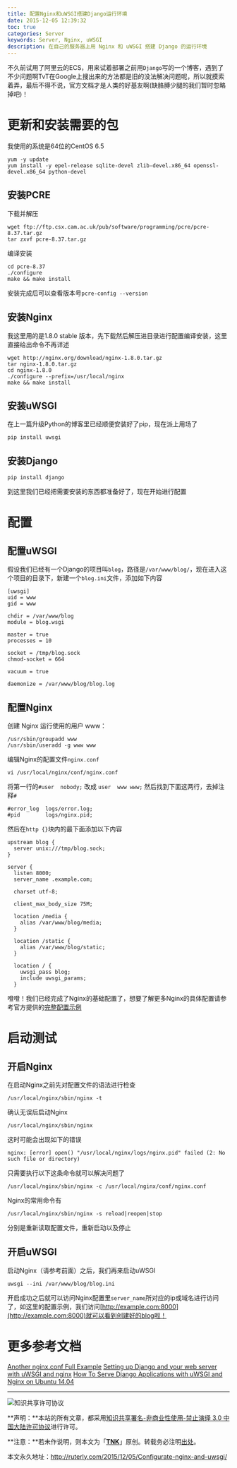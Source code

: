 ```yaml
---
title: 配置Nginx和uWSGI搭建Django运行环境
date: 2015-12-05 12:39:32
toc: true
categories: Server
keywords: Server, Nginx, uWSGI
description: 在自己的服务器上用 Nginx 和 uWSGI 搭建 Django 的运行环境
---
```


不久前试用了阿里云的ECS，用来试着部署之前用`Django`写的一个博客，遇到了不少问题啊TvT在Google上搜出来的方法都是旧的没法解决问题呢，所以就摸索着弄，最后不得不说，官方文档才是人类的好基友啊(缺胳膊少腿的我们暂时忽略掉吧)！

# 更新和安装需要的包
我使用的系统是64位的CentOS 6.5

```
yum -y update
yum install -y epel-release sqlite-devel zlib-devel.x86_64 openssl-devel.x86_64 python-devel
```

## 安装PCRE
下载并解压
```
wget ftp://ftp.csx.cam.ac.uk/pub/software/programming/pcre/pcre-8.37.tar.gz
tar zxvf pcre-8.37.tar.gz
```
编译安装
```
cd pcre-8.37
./configure
make && make install
```
安装完成后可以查看版本号`pcre-config --version`

## 安装Nginx
我这里用的是1.8.0 stable 版本，先下载然后解压进目录进行配置编译安装，这里直接给出命令不再详述
```
wget http://nginx.org/download/nginx-1.8.0.tar.gz
tar nginx-1.8.0.tar.gz
cd nginx-1.8.0
./configure --prefix=/usr/local/nginx
make && make install
```

## 安装uWSGI
在上一篇升级Python的博客里已经顺便安装好了pip，现在派上用场了
```
pip install uwsgi
```

## 安装Django
```
pip install django
```

到这里我们已经把需要安装的东西都准备好了，现在开始进行配置

# 配置
## 配置uWSGI
假设我们已经有一个Django的项目叫`blog`，路径是`/var/www/blog/`，现在进入这个项目的目录下，新建一个`blog.ini`文件，添加如下内容
```
[uwsgi]
uid = www
gid = www

chdir = /var/www/blog
module = blog.wsgi

master = true
processes = 10

socket = /tmp/blog.sock
chmod-socket = 664

vacuum = true

daemonize = /var/www/blog/blog.log
```

## 配置Nginx
创建 Nginx 运行使用的用户 www：
```
/usr/sbin/groupadd www
/usr/sbin/useradd -g www www
```

编辑Nginx的配置文件`nginx.conf`
```
vi /usr/local/nginx/conf/nginx.conf
```
将第一行的`#user  nobody;` 改成 `user	www www;`
然后找到下面这两行，去掉注释`#` 
```
#error_log  logs/error.log;
#pid        logs/nginx.pid;
```
然后在`http {}`块内的最下面添加以下内容
```
upstream blog {
  server unix:///tmp/blog.sock;
}

server {
  listen 8000;
  server_name .example.com;

  charset utf-8;

  client_max_body_size 75M;

  location /media {
  	alias /var/www/blog/media;
  }

  location /static {
  	alias /var/www/blog/static;
  }

  location / {
    uwsgi_pass blog;
    include uwsgi_params;
  }
```

噔噔！我们已经完成了Nginx的基础配置了，想要了解更多Nginx的具体配置请参考官方提供的[完整配置示例](https://www.nginx.com/resources/wiki/start/topics/examples/full/)

# 启动测试
## 开启Nginx
在启动Nginx之前先对配置文件的语法进行检查
```
/usr/local/nginx/sbin/nginx -t
```

确认无误后启动Nginx
```
/usr/local/nginx/sbin/nginx
```

这时可能会出现如下的错误
```
nginx: [error] open() "/usr/local/nginx/logs/nginx.pid" failed (2: No such file or directory)
```

只需要执行以下这条命令就可以解决问题了
```
/usr/local/nginx/sbin/nginx -c /usr/local/nginx/conf/nginx.conf
```

Nginx的常用命令有
```
/usr/local/nginx/sbin/nginx -s reload|reopen|stop
```

分别是重新读取配置文件，重新启动以及停止

## 开启uWSGI
启动Nginx（请参考前面）之后，我们再来启动uWSGI 
```
uwsgi --ini /var/www/blog/blog.ini
```

开启成功之后就可以访问Nginx配置里`server_name`所对应的ip或域名进行访问了，如这里的配置示例，我们访问[http://example.com:8000](http://example.com:8000)就可以看到创建好的blog啦！

# 更多参考文档
[Another nginx.conf Full Example](https://www.nginx.com/resources/wiki/start/topics/examples/fullexample2/)
[Setting up Django and your web server with uWSGI and nginx](http://uwsgi-docs.readthedocs.org/en/latest/tutorials/Django_and_nginx.html#configure-nginx-for-your-site)
[How To Serve Django Applications with uWSGI and Nginx on Ubuntu 14.04](https://www.digitalocean.com/community/tutorials/how-to-serve-django-applications-with-uwsgi-and-nginx-on-ubuntu-14-04)

---

![知识共享许可协议](https://i.creativecommons.org/l/by-nc-nd/3.0/cn/88x31.png)

**声明：**本站的所有文章，都采用[知识共享署名-非商业性使用-禁止演绎 3.0 中国大陆许可协议](http://creativecommons.org/licenses/by-nc-nd/3.0/cn/)进行许可。

**注意：**若未作说明，则本文为「[**TNK**](http://ruterly.com/)」原创。转载务必注明[出处](http://ruterly.com/2015/12/05/Configurate-nginx-and-uwsgi/)。

本文永久地址：http://ruterly.com/2015/12/05/Configurate-nginx-and-uwsgi/

